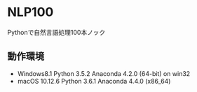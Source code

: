 # NLP100
Pythonで自然言語処理100本ノック


## 動作環境

- Windows8.1 Python 3.5.2 Anaconda 4.2.0 (64-bit) on win32
- macOS 10.12.6 Python 3.6.1 Anaconda 4.4.0 (x86_64)
